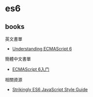 # es6

## books

英文書單
* [Understanding ECMAScript 6](https://leanpub.com/understandinges6/read)


簡體中文書單
* [ECMAScript 6入门](http://es6.ruanyifeng.com/)


相關資源
* [Strikingly ES6 JavaScript Style Guide](https://github.com/strikingly/javascript)
